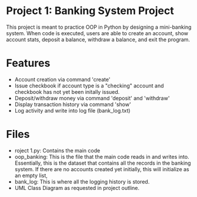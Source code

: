 # Project 1: Banking System Project
This project is meant to practice OOP in Python by designing a mini-banking system.
When code is executed, users are able to create an account, show account stats, deposit a balance, withdraw a balance, and exit the program.

# Features
- Account creation via command 'create'
- Issue checkbook if account type is a "checking" account and checkbook has not yet been initally issued.
- Deposit/withdraw money via command 'deposit' and 'withdraw'
- Display transaction history via command 'show'
- Log activity and write into log file (bank_log.txt)

# Files
- roject 1.py: Contains the main code
- oop_banking: This is the file that the main code reads in and writes into. Essentially, this is the dataset that contains all the records in the banking system. If there are no accounts created yet initially, this will initialize as an empty list,
- bank_log: This is where all the logging history is stored.
- UML Class Diagram as requested in project outline.
  
